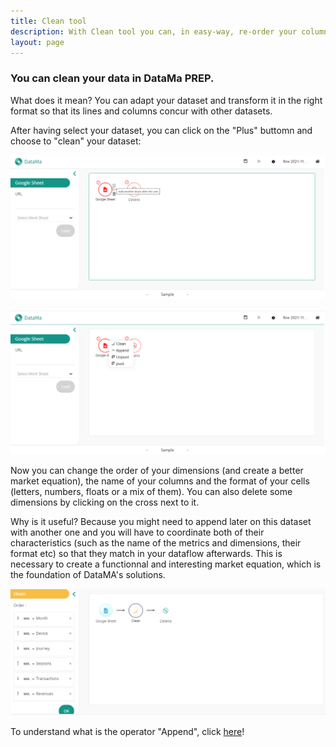 ```yaml
---
title: Clean tool
description: With Clean tool you can, in easy-way, re-order your column and edit there type.
layout: page
---
```


### You can clean your data in DataMa PREP. ###



What does it mean? You can adapt your dataset and transform it in the right format so that its lines and columns concur with other datasets.

After having select your dataset, you can click on the "Plus" buttomn and choose to "clean" your dataset:

![image](images/Cleanstep1.png)

![image](images/Cleanstep2.png)


Now you can change the order of your dimensions (and create a better market equation), the name of your columns and the format of your cells (letters, numbers, floats or a mix of them). You can also delete some dimensions by clicking on the cross next to it.


Why is it useful? Because you might need to append later on this dataset with another one and you will have to coordinate both of their characteristics (such as the name of the metrics and dimensions, their format etc) so that they match in your dataflow afterwards. This is necessary to create a functionnal and interesting market equation, which is the foundation of DataMA's solutions.

![image](images/Cleanstep3.png)

To understand what is the operator "Append", click [here]({{site.url}}/{{site.baseurl}}/prep/aside/tools/Tool_append.html)!

